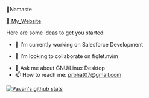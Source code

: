  🙏Namaste

 [ My_Website](https://pavanbhat1999.github.io)
 <!-- ![Root](https://github.com/pavanbhat1999/pavanbhat1999/blob/master/empty_rooot.png?raw=true) -->

Here are some ideas to get you started:

- 🔭 I’m currently working on Salesforce Development
<!-- - 🌱 I’m currently learning Apex -->
- 👯 I’m looking to collaborate on figlet.nvim
<!-- - 🤔 I’m looking for help with ... -->
- 💬 Ask me about GNU/Linux Desktop
- 📫 How to reach me: prbhat07@gmail.com
<!-- - 😄 Pronouns: ... -->
<!-- - ⚡ Fun fact: ... -->

[![Pavan's github stats](https://github-readme-stats.vercel.app/api?username=pavanbhat1999&count_private=true&show_icons=true&bg_color=151515)](https://github.com/pavanbhat1999)

